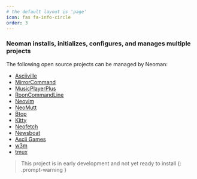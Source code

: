 ```yaml
---
# the default layout is 'page'
icon: fas fa-info-circle
order: 3
---
```


<h3 align="left">Neoman installs, initializes, configures, and manages multiple projects</h3>

The following open source projects can be managed by Neoman:

- [Asciiville](https://asciiville.dev)
- [MirrorCommand](https://mirrorcommand.dev)
- [MusicPlayerPlus](https://musicplayerplus.dev)
- [RoonCommandLine](https://rooncommand.dev)
- [Neovim](https://neovim.io/)
- [NeoMutt](https://github.com/neomutt/neomutt#readme)
- [Btop](https://github.com/doctorfree/btop#readme)
- [Kitty](https://sw.kovidgoyal.net/kitty)
- [Neofetch](https://github.com/dylanaraps/neofetch)
- [Newsboat](https://newsboat.org)
- [Ascii Games](https://github.com/doctorfree/asciigames#readme)
- [w3m](https://w3m.sourceforge.net)
- [tmux](https://github.com/tmux/tmux/wiki)

> This project is in early development and not yet ready to install
> {: .prompt-warning }
